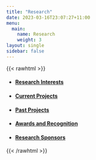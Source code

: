 ```yaml
---
title: "Research"
date: 2023-03-16T23:07:27+11:00
menu:
  main:
    name: Research
    weight: 3
layout: single
sidebar: false
---
```



{{< rawhtml >}}
<ul style="list-style: disc">
<li><h4><a href="research/research_interests">Research Interests</a></h4></li>
<li><h4><a href="research/current_projects">Current Projects</a></h4></li>
<li><h4><a href="research/past_projects">Past Projects</a></h4></li>
<li><h4><a href="research/awards">Awards and Recognition</a></h4></li>
<li><h4><a href="research/sponsors">Research Sponsors</a></h4></li>
</ul>
{{< /rawhtml >}}